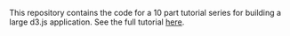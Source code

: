 This repository contains the code for a 10 part tutorial series for building a large d3.js application.  See the full tutorial [here](https://wp.me/p6Srp6-16B).
